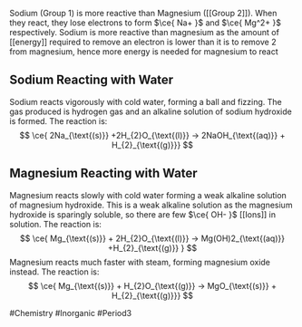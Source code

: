 Sodium (Group 1) is more reactive than Magnesium ([[Group 2]]). When they react, they lose electrons to form $\ce{ Na+ }$ and $\ce{ Mg^2+ }$ respectively. Sodium is more reactive than magnesium as the amount of [[energy]] required to remove an electron is lower than it is to remove 2 from magnesium, hence more energy is needed for magnesium to react
## Sodium Reacting with Water
Sodium reacts vigorously with cold water, forming a ball and fizzing. The gas produced is hydrogen gas and an alkaline solution of sodium hydroxide is formed. The reaction is:
$$
\ce{ 2Na_{\text{(s)}} +2H_{2}O_{\text{(l)}} -> 2NaOH_{\text{(aq)}} + H_{2}_{\text{(g)}}}
$$
## Magnesium Reacting with Water
Magnesium reacts slowly with cold water forming a weak alkaline solution of magnesium hydroxide. This is a weak alkaline solution as the magnesium hydroxide is sparingly soluble, so there are few $\ce{ OH- }$ [[Ions]] in solution. The reaction is:
$$
\ce{ Mg_{\text{(s)}} + 2H_{2}O_{\text{(l)}} -> Mg(OH)2_{\text{(aq)}} +H_{2}_{\text{(g)}} }
$$
Magnesium reacts much faster with steam, forming magnesium oxide instead. The reaction is:
$$
\ce{ Mg_{\text{(s)}} + H_{2}O_{\text{(g)}} -> MgO_{\text{(s)}} + H_{2}_{\text{(g)}}}
$$

#Chemistry #Inorganic #Period3 